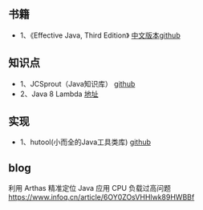 ## 书籍
* 1、《Effective Java, Third Edition》 [中文版本github](https://github.com/sjsdfg/effective-java-3rd-chinese)

## 知识点   
* 1、JCSprout（Java知识库） [github](https://github.com/crossoverJie/JCSprout)
* 2、Java 8 Lambda  [地址](https://xie.infoq.cn/article/88d86981452dea71a2f87d5d0)
## 实现
* 1、hutool(小而全的Java工具类库) [github](https://github.com/looly/hutool)

## blog
利用 Arthas 精准定位 Java 应用 CPU 负载过高问题 https://www.infoq.cn/article/6OY0ZOsVHHlwk89HWBBf
